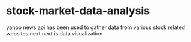# stock-market-data-analysis
yahoo news api has been used to gather data from various stock related websites
next next is data visualization

